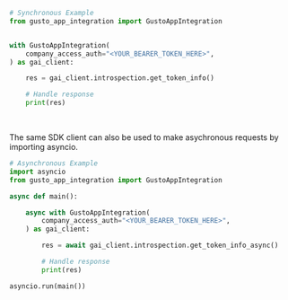 <!-- Start SDK Example Usage [usage] -->
```python
# Synchronous Example
from gusto_app_integration import GustoAppIntegration


with GustoAppIntegration(
    company_access_auth="<YOUR_BEARER_TOKEN_HERE>",
) as gai_client:

    res = gai_client.introspection.get_token_info()

    # Handle response
    print(res)
```

</br>

The same SDK client can also be used to make asychronous requests by importing asyncio.
```python
# Asynchronous Example
import asyncio
from gusto_app_integration import GustoAppIntegration

async def main():

    async with GustoAppIntegration(
        company_access_auth="<YOUR_BEARER_TOKEN_HERE>",
    ) as gai_client:

        res = await gai_client.introspection.get_token_info_async()

        # Handle response
        print(res)

asyncio.run(main())
```
<!-- End SDK Example Usage [usage] -->